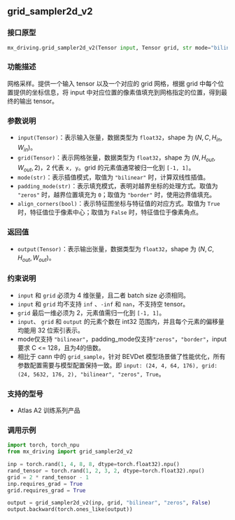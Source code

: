 ## grid_sampler2d_v2

### 接口原型

```python
mx_driving.grid_sampler2d_v2(Tensor input, Tensor grid, str mode="bilinear", str padding_mode="zeros", bool align_corners=False) -> Tensor
```

### 功能描述

网格采样。提供一个输入 tensor 以及一个对应的 grid 网格，根据 grid 中每个位置提供的坐标信息，将 input 中对应位置的像素值填充到网格指定的位置，得到最终的输出 tensor。

### 参数说明

- `input(Tensor)`：表示输入张量，数据类型为 `float32`，shape 为 $(N, C, H_{in}, W_{in})$。
- `grid(Tensor)`：表示网格张量，数据类型为 `float32`，shape 为 $(N, H_{out}, W_{out}, 2)$，2 代表 `x, y`。grid 的元素值通常被归一化到 `[-1, 1]`。
- `mode(str)`：表示插值模式，取值为 `"bilinear"` 时，计算双线性插值。
- `padding_mode(str)`：表示填充模式，表明对越界坐标的处理方式。取值为 `"zeros"` 时，越界位置填充为 `0`；取值为 `"border"` 时，使用边界值填充。
- `align_corners(bool)`：表示特征图坐标与特征值的对应方式。取值为 `True` 时，特征值位于像素中心；取值为 `False` 时，特征值位于像素角点。

### 返回值

- `output(Tensor)`：表示输出张量，数据类型为 `float32`，shape 为 $(N, C, H_{out}, W_{out})$。

### 约束说明

- `input` 和 `grid` 必须为 4 维张量，且二者 batch size 必须相同。
- `input` 和 `grid` 均不支持 `inf` 、`-inf` 和 `nan`，不支持空 tensor。
- `grid` 最后一维必须为 2，元素值需归一化到 `[-1, 1]`。
- `input`、 `grid` 和 `output` 的元素个数在 int32 范围内，并且每个元素的偏移量均能用 32 位索引表示。
- mode仅支持 `"bilinear"`，padding_mode仅支持`"zeros"`，`"border"`，input要求 C <= 128，且为4的倍数。
- 相比于 cann 中的 `grid_sample`，针对 BEVDet 模型场景做了性能优化，所有参数配置需要与模型配置保持一致。即 `input: (24, 4, 64, 176), grid: (24, 5632, 176, 2), "bilinear", "zeros", True`。

### 支持的型号

- Atlas A2 训练系列产品

### 调用示例

```python
import torch, torch_npu
from mx_driving import grid_sampler2d_v2

inp = torch.rand(1, 4, 8, 8, dtype=torch.float32).npu()
rand_tensor = torch.rand(1, 2, 3, 2, dtype=torch.float32).npu()
grid = 2 * rand_tensor - 1
inp.requires_grad = True
grid.requires_grad = True

output = grid_sampler2d_v2(inp, grid, "bilinear", "zeros", False)
output.backward(torch.ones_like(output))
```

